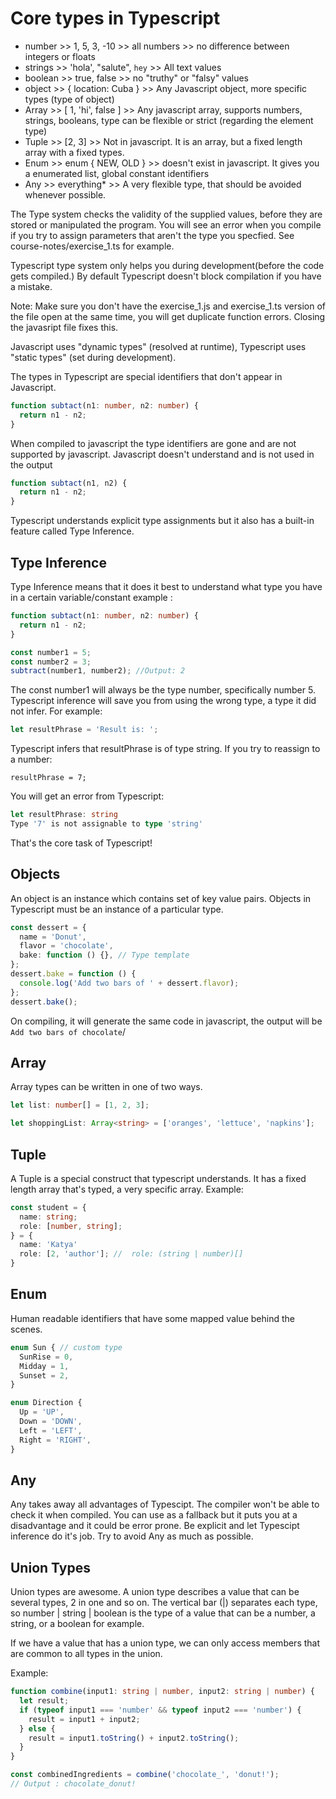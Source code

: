 # Core types in Typescript

- number >> 1, 5, 3, -10 >> all numbers >> no difference between integers or floats
- strings >> 'hola', "salute", `hey` >> All text values
- boolean >> true, false >> no "truthy" or "falsy" values
- object >> { location: Cuba } >> Any Javascript object, more specific types (type of object)
- Array >> [ 1, 'hi', false ] >> Any javascript array, supports numbers, strings, booleans, type can be flexible or strict (regarding the element type)
- Tuple >> [2, 3] >> Not in javascript. It is an array, but a fixed length array with a fixed types.
- Enum >> enum { NEW, OLD } >> doesn't exist in javascript. It gives you a enumerated list, global constant identifiers
- Any >> everything* >> A very flexible type, that should be avoided whenever possible.

The Type system checks the validity of the supplied values, before they are stored or manipulated the program. You will see an error when you compile if you try to assign parameters that aren't the type you specfied. See course-notes/exercise_1.ts for example.

Typescript type system only helps you during development(before the code gets compiled.) By default Typescript doesn't block compilation if you have a mistake.

Note: Make sure you don't have the exercise_1.js and exercise_1.ts version of the file open at the same time, you will get duplicate function errors. Closing the javasript file fixes this.

Javascript uses "dynamic types" (resolved at runtime), Typescript uses "static types" (set during development).

The types in Typescript are special identifiers that don't appear in Javascript.

```typescript
function subtact(n1: number, n2: number) {
  return n1 - n2;
}
```

When compiled to javascript the type identifiers are gone and are not supported by javascript. Javascript doesn't understand and is not used in the output

```javascript
function subtact(n1, n2) {
  return n1 - n2;
}
```

Typescript understands explicit type assignments but it also has a built-in feature called Type Inference.

## Type Inference

Type Inference means that it does it best to understand what type you have in a certain variable/constant example :

```typescript
function subtact(n1: number, n2: number) {
  return n1 - n2;
}

const number1 = 5;
const number2 = 3;
subtract(number1, number2); //Output: 2
```

The const number1 will always be the type number, specifically number 5. Typescript inference will save you from using the wrong type, a type it did not infer. For example:

```typescript
let resultPhrase = 'Result is: ';
```

Typescript infers that resultPhrase is of type string. If you try to reassign to a number:

```
resultPhrase = 7;
```

You will get an error from Typescript:

```typescript
let resultPhrase: string
Type '7' is not assignable to type 'string'
```

That's the core task of Typescript!

## Objects

An object is an instance which contains set of key value pairs. Objects in Typescript must be an instance of a particular type.

```typescript
const dessert = {
  name = 'Donut',
  flavor = 'chocolate',
  bake: function () {}, // Type template
};
dessert.bake = function () {
  console.log('Add two bars of ' + dessert.flavor);
};
dessert.bake();
```

On compiling, it will generate the same code in javascript, the output will be `Add two bars of chocolate`/

## Array

Array types can be written in one of two ways.

```typescript
let list: number[] = [1, 2, 3];
```

```typescript
let shoppingList: Array<string> = ['oranges', 'lettuce', 'napkins'];
```

## Tuple

A Tuple is a special construct that typescript understands. It has a fixed length array that's typed, a very specific array. Example:

```typescript
const student = {
  name: string;
  role: [number, string];
} = {
  name: 'Katya'
  role: [2, 'author']; //  role: (string | number)[]
}
```

## Enum

Human readable identifiers that have some mapped value behind the scenes.

```typescript
enum Sun { // custom type
  SunRise = 0,
  Midday = 1,
  Sunset = 2,
}

enum Direction {
  Up = 'UP',
  Down = 'DOWN',
  Left = 'LEFT',
  Right = 'RIGHT',
}
```

## Any

Any takes away all advantages of Typescipt. The compiler won't be able to check it when compiled. You can use as a fallback but it puts you at a disadvantage and it could be error prone. Be explicit and let Typescipt inference do it's job. Try to avoid Any as much as possible.

## Union Types

Union types are awesome. A union type describes a value that can be several types, 2 in one and so on. The vertical bar (|) separates each type, so
number | string | boolean is the type of a value that can be a number, a string, or a boolean for example.

If we have a value that has a union type, we can only access members that are common to all types in the union.

Example:

```typescript
function combine(input1: string | number, input2: string | number) {
  let result;
  if (typeof input1 === 'number' && typeof input2 === 'number') {
    result = input1 + input2;
  } else {
    result = input1.toString() + input2.toString();
  }
}

const combinedIngredients = combine('chocolate_', 'donut!');
// Output : chocolate_donut!
```
